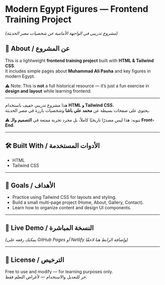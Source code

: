 # Modern Egypt Figures — Frontend Training Project  
*(مشروع تدريبي في الواجهة الأمامية عن شخصيات مصر الحديثة)*

## 📖 About / عن المشروع
This is a lightweight **frontend training project** built with **HTML & Tailwind CSS**.  
It includes simple pages about **Muhammad Ali Pasha** and key figures in modern Egypt.  

⚠️ Note: This is **not** a full historical resource — it’s just a fun exercise in **design and layout** while learning frontend.

---

هذا مشروع تدريبي خفيف باستخدام **HTML و Tailwind CSS**،  
يحتوي على صفحات بسيطة عن **محمد علي باشا** وشخصيات بارزة في مصر الحديثة.  

⚠️ تنويه: هذا ليس مصدرًا تاريخيًا كاملاً، بل مجرد تجربة ممتعة في **التصميم والـ Front-End**.

---

## 🛠️ Built With / الأدوات المستخدمة
- HTML  
- Tailwind CSS  

---

## 🎯 Goals / الأهداف
- Practice using Tailwind CSS for layouts and styling.  
- Build a small multi-page project (Home, About, Gallery, Contact).  
- Learn how to organize content and design UI components.  

---

## 🚀 Live Demo / النسخة المباشرة
*(يمكنك رفعه على GitHub Pages أو Netlify وإضافة الرابط هنا لاحقًا)*

---

## 📜 License / الترخيص
Free to use and modify — for learning purposes only.  
حر للتعديل والاستخدام — لأغراض التعلم فقط.
